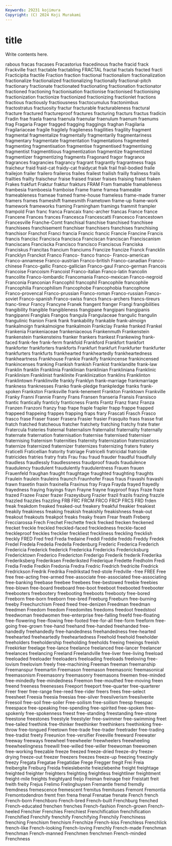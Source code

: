 ```yaml
---
Keywords: 29231 kojimura
Copyright: (C) 2024 Koji Murakami
---
```


# title

Write contents here.



rabous fracas fracases Fracastorius fracedinous frache
fracid frack Frackville fract fractable fractabling FRACTAL fractal fractals fracted
fracti Fracticipita fractile Fraction fraction fractional fractionalism fractionalization fractionalize fractionalized
fractionalizing fractionally fractional-pitch fractionary fractionate fractionated fractionating fractionation fractionator fractioned
fractioning fractionisation fractionise fractionised fractionising fractionization fractionize fractionized fractionizing fractionlet
fractions fractious fractiously fractiousness fractocumulus fractonimbus fractostratus fractuosity fractur fracturable
fracturableness fractural fracture fractured fractureproof fractures fracturing fracturs fractus fradicin
Fradin frae fraela fraena fraenula fraenular fraenulum fraenum fraenums frag
Fragaria Frager fragged fragging fraggings fraghan Fragilaria Fragilariaceae fragile fragilely
fragileness fragilities fragility fragment fragmental fragmentalize fragmentally fragmentarily fragmentariness fragmentary
fragmentate fragmentation fragmentations fragmented fragmenting fragmentisation fragmentise fragmentised fragmentising fragmentist
fragmentitious fragmentization fragmentize fragmentized fragmentizer fragmentizing fragments Fragonard fragor fragrance
fragrances fragrancies fragrancy fragrant fragrantly fragrantness frags fraicheur fraid fraid-cat
fraidy-cat fraidycat fraik frail frail-bodied fraile frailejon frailer frailero fraileros
frailes frailest frailish frailly frailness frails frailties frailty fraischeur fraise
fraised fraiser fraises fraising fraist fraken Frakes frakfurt Fraktur fraktur
frakturs FRAM Fram framable framableness frambesia framboesia framboise Frame frame
framea frameable frameableness frameae framed frame-house frameless frame-made framer framers
frames frameshift framesmith Frametown frame-up frame-work framework frameworks framing Framingham
framings frammit frampler frampold Fran franc franca Francaix franc-archer francas
France france Francene Frances frances Francesca Francescatti Francesco Francestown Francesville
Franche-Comt franchisal franchise franchised franchisee franchisees franchisement franchiser franchisers franchises
franchising franchisor Franchot Franci francia Francic francic Francie Francine Francis
francis francisc Francisca francisca Franciscan franciscan Franciscanism franciscans Franciscka Francisco
francisco Franciscus Franciska Franciskus Francitas francium franciums Francize francize Franck
Francklin Francklyn Franckot Franco Franco- franco franco- Franco-american Franco-annamese Franco-austrian
Franco-british Franco-canadian Franco-chinese Franco-gallic Franco-gallician Franco-gaul Franco-german Francois Francoise Francoism
Francoist Franco-italian Franco-latin francolin francolite Franco-lombardic Francomania Franco-mexican Franco-negroid Franconia
Franconian Francophil francophil Francophile francophile Francophilia Francophilism Francophobe Francophobia francophone
Franco-provencal Franco-prussian Franco-roman Franco-russian Franco-soviet Franco-spanish Franco-swiss francs francs-archers francs-tireurs
franc-tireur Francy Francyne Franek frangent franger Frangi frangibilities frangibility frangible
frangibleness frangipane frangipani frangipanis frangipanni Franglais Frangos frangula Frangulaceae frangulic
frangulin frangulinic franion Frank frank frankability frankable frank-almoign frankalmoign frankalmoigne
frankalmoin Frankclay Franke franked Frankel Frankenia Frankeniaceae frankeniaceous Frankenmuth Frankenstein
frankenstein frankensteins franker frankers frankest Frankewing frank-faced frank-fee frank-ferm frankfold
Frankford Frankfort frankfort frankforter frankforters frankforts Frankfurt frankfurt Frankfurter frankfurter
frankfurters frankfurts frankhearted frankheartedly frankheartedness frankheartness Frankhouse Frankie Frankify frankincense
frankincensed frankincenses franking Frankish frankish Frankist franklandite frank-law Franklin franklin
Franklinia Franklinian franklinian Frankliniana Franklinic Franklinism Franklinist franklinite Franklinization franklins
Franklinton Franklintown Franklinville frankly Franklyn frank-marriage frankmarriage frankness franknesses Franko
frank-pledge frankpledge franks frank-spoken Frankston Franksville frank-tenement Frankton Franktown Frankville
Franky Franni Frannie Franny Frans Fransen franseria Fransis Fransisco frantic
frantically franticly franticness Frants Frantz Franz franz Franza Franzen Franzoni
franzy frap frape fraple frapler frapp frappe frapped frappeed frappeing
frappes frapping fraps frary Frascati Frasch Frasco frasco frase Fraser
fraser Frasera Frasier frasier Frasquito frass frasse frat fratch fratched
fratcheous fratcher fratchety fratching fratchy frate frater Fratercula frateries fraternal
fraternalism fraternalist fraternality fraternally fraternate fraternation fraternisation fraternise fraternised fraterniser
fraternising fraternism fraternities fraternity fraternization fraternizations fraternize fraternized fraternizer fraternizes
fraternizing fraters fratery Fraticelli Fraticellian fratority fratriage Fratricelli fratricidal fratricide
fratricides fratries fratry frats Frau frau fraud frauder fraudful fraudfully
fraudless fraudlessly fraudlessness fraudproof frauds fraudulence fraudulency fraudulent fraudulently fraudulentness
Frauen frauen Frauenfeld fraughan fraught fraughtage fraughted fraughting fraughts Fraulein
fraulein frauleins fraunch Fraunhofer Fraus fraus Fravashi fravashi frawn fraxetin
fraxin fraxinella Fraxinus fray Fraya Frayda frayed frayedly frayedness fraying
frayings frayn Frayne frayne frayproof frays Fraze fraze frazed Frazee
Frazer frazer Frazeysburg Frazier frazil frazils frazing frazzle frazzled frazzles
frazzling FRB FRC FRCM FRCO FRCP FRCS FRD frden freak
freakdom freaked freaked-out freakery freakful freakier freakiest freakily freakiness freaking
freakish freakishly freakishness freak-out freakout freakouts freakpot freaks freaky fream
Frear freath Freberg Frecciarossa Frech Frechet Frechette freck frecked frecken
freckened frecket freckle freckled freckled-faced freckledness freckle-faced freckleproof freckles frecklier
freckliest freckliness freckling frecklish freckly FRED Fred fred Freda fredaine
Freddi Freddie freddo Freddy Fredek Fredel Fredela Fredelia Fredella Fredenburg
Frederic Frederica Frederich Fredericia Frederick frederick Fredericka Fredericks Fredericksburg Fredericktown
Frederico Fredericton Frederigo Frederik frederik Frederika Frederiksberg Frederiksen Frederiksted Frederique
Fredette Fredholm Fredi Fredia Fredie Fredkin Fredonia Fredra Fredric Fredrich
fredricite Fredrick Fredrickson Fredrik Fredrika Fredrikstad fred-stole Fredville -free FREE
Free free free-acting free-armed free-associate free-associated free-associating free-banking freebase freebee
freebees free-bestowed freebie freebies free-blown free-board freeboard free-boot freeboot freebooted
freebooter freebooters freebootery freebooting freeboots freebooty free-bored Freeborn free-born freeborn
free-bred Freeburg Freeburn free-burning freeby Freechurchism Freed freed free-denizen Freedman
freedman freedmen Freedom freedom Freedomites freedoms freedoot freedstool freedwoman freedwomen
free-enterprise free-falling freefd free-floating free-flowering free-flowing free-footed free-for-all free-form freeform
free-going free-grown free-hand freehand free-handed freehanded free-handedly freehandedly free-handedness freehandedness
free-hearted freehearted freeheartedly freeheartedness Freehold freehold freeholder freeholders freeholdership freeholding
freeholds freeing freeings freeish Freekirker freelage free-lance freelance freelanced free-lancer
freelancer freelances freelancing Freeland Freelandville free-liver free-living freeload freeloaded freeloader
freeloaders freeloading freeloads freeloving free-lovism freelovism freely free-machining Freeman freeman
freemanship Freemanspur freemartin Freemason freemason freemasonic freemasonical freemasonism Freemasonry freemasonry
freemasons freemen free-minded free-mindedly free-mindedness Freemon free-mouthed free-moving freen freend
freeness freenesses Freeport freeport free-quarter free-quarterer Freer freer free-range free-reed
free-rider freers frees free-select freesheet Freesia freesia freesias free-silver freesilverism
freesilverite Freesoil free-soil free-soiler Free-soilism free-soilism freesp freespac freespace free-speaking
free-spending free-spirited free-spoken free-spokenly free-spokenness freest free-standing freestanding free-stone freestone
freestones freestyle freestyler free-swimmer free-swimming freet free-tailed freethink free-thinker freethinker
freethinkers freethinking free-throw free-tongued Freetown free-trade free-trader freetrader free-trading free-tradist
freety Freeunion free-versifier Freeville freeward Freewater freeway freeways freewheel freewheeler
freewheelers freewheeling freewheelingness freewill free-willed free-willer freewoman freewomen free-working freezable
freeze freezed freeze-dried freeze-dry freeze-drying freeze-out freezer freezers freezes freeze-up
freezing freezingly freezy Fregata Fregatae Fregatidae Frege Fregger fregit Frei
Freia freibergite Freiburg Freida freieslebenite freiezlebenhe freight freightage freighted freighter
freighters freighting freightless freightliner freightment freight-mile freights freightyard freijo Freiman
freinage freir Freistatt freit freith freity Frejus Frelimo Frelinghuysen Fremantle
fremd fremdly fremdness fremescence fremescent fremitus fremituses Fremont Fremontia Fremontodendron
fremt fren frena frenal Frenatae frenate French french French-born Frenchboro
French-bred French-built Frenchburg frenched French-educated frenchen frenches French-fashion French-grown French-heeled
Frenchier Frenchies Frenchiest Frenchification frenchification Frenchified Frenchify frenchify Frenchifying Frenchily
Frenchiness frenching Frenchism frenchism Frenchize French-kiss Frenchless Frenchlick french-like French-looking
French-loving Frenchly French-made Frenchman frenchman French-manned Frenchmen frenchmen French-minded Frenchness
